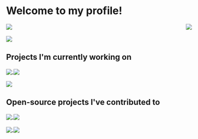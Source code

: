# Welcome to my profile!

<div>
  <a href="https://github.com/anuraghazra/github-readme-stats">
    <img align="center" src="https://github-readme-stats-rickyc0626.vercel.app/api?username=rickyc0626&show_icons=true&theme=dark&hide_border=true" />
  </a>
  <a href="https://git.io/streak-stats">
    <img align="right" src="https://github-readme-streak-stats.herokuapp.com?user=RickyC0626&theme=dark&hide_border=true&date_format=M%20j%5B%2C%20Y%5D" />
  </a>
</div>
<br/>
<div>
  <a href="https://github.com/anuraghazra/github-readme-stats">
    <img align="center" src="https://github-readme-stats-rickyc0626.vercel.app/api/top-langs/?username=rickyc0626&layout=compact&theme=dark&hide_border=true&langs_count=10&hide=html,css," />
  </a>
</div>

## Projects I'm currently working on

<div>
  <a href="https://github.com/rickyc0626/skwash">
    <img align="center" src="https://github-readme-stats-rickyc0626.vercel.app/api/pin?username=rickyc0626&repo=skwash&theme=dark&hide_border=true" />
  </a>
  <a href="https://github.com/rickyc0626/vibrainium">
    <img align="center" src="https://github-readme-stats-rickyc0626.vercel.app/api/pin?username=rickyc0626&repo=vibrainium&theme=dark&hide_border=true" />
  </a>
</div>
<br/>
<div>
  <a href="https://github.com/rickyc0626/neo-dashboard">
    <img align="center" src="https://github-readme-stats-rickyc0626.vercel.app/api/pin?username=rickyc0626&repo=neo-dashboard&theme=dark&hide_border=true" />
  </a>
</div>

## Open-source projects I've contributed to

<div>
  <a href="https://github.com/discourse/discourse">
    <img align="center" src="https://github-readme-stats-rickyc0626.vercel.app/api/pin?username=discourse&repo=discourse&theme=dark&hide_border=true" />
  </a>
  <a href="https://github.com/discourse/discourse-data-explorer">
    <img align="center" src="https://github-readme-stats-rickyc0626.vercel.app/api/pin?username=discourse&repo=discourse-data-explorer&theme=dark&hide_border=true" />
  </a>
</div>
<br/>
<div>
  <a href="https://github.com/manimcommunity/manim">
    <img align="center" src="https://github-readme-stats-rickyc0626.vercel.app/api/pin?username=manimcommunity&repo=manim&theme=dark&hide_border=true" />
  </a>
  <a href="https://github.com/questdb/questdb">
    <img align="center" src="https://github-readme-stats-rickyc0626.vercel.app/api/pin?username=questdb&repo=questdb&theme=dark&hide_border=true" />
  </a>
</div>
